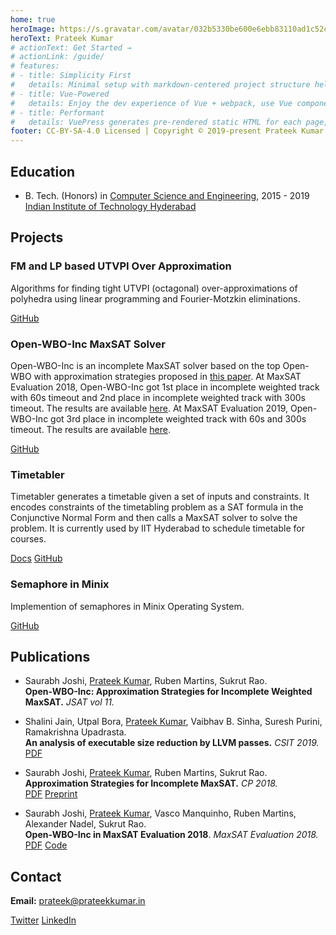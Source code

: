 ```yaml
---
home: true
heroImage: https://s.gravatar.com/avatar/032b5330be600e6ebb83110ad1c52c96?s=500
heroText: Prateek Kumar
# actionText: Get Started →
# actionLink: /guide/
# features:
# - title: Simplicity First
#   details: Minimal setup with markdown-centered project structure helps you focus on writing.
# - title: Vue-Powered
#   details: Enjoy the dev experience of Vue + webpack, use Vue components in markdown, and develop custom themes with Vue.
# - title: Performant
#   details: VuePress generates pre-rendered static HTML for each page, and runs as an SPA once a page is loaded.
footer: CC-BY-SA-4.0 Licensed | Copyright © 2019-present Prateek Kumar
---
```


## Education

- B. Tech. (Honors) in [Computer Science and Engineering](https://cse.iith.ac.in), 2015 - 2019<br>
  [Indian Institute of Technology Hyderabad](https://iith.ac.in)

## Projects

### FM and LP based UTVPI Over Approximation

Algorithms for finding tight UTVPI (octagonal) over-approximations of polyhedra using linear programming and Fourier-Motzkin eliminations.

[GitHub](https://github.com/IITH-Compilers/UTVPI-OA)

### Open-WBO-Inc MaxSAT Solver

Open-WBO-Inc is an incomplete MaxSAT solver based on the top Open-WBO with approximation strategies proposed in [this paper](https://link.springer.com/content/pdf/10.1007/978-3-319-98334-9_15.pdf).
At MaxSAT Evaluation 2018, Open-WBO-Inc got 1st place in incomplete weighted track with 60s timeout and 2nd place in incomplete weighted track with 300s timeout.
The results are available [here](https://maxsat-evaluations.github.io/2018/rankings.html).
At MaxSAT Evaluation 2019, Open-WBO-Inc got 3rd place in incomplete weighted track with 60s and 300s timeout. The results are available [here](https://maxsat-evaluations.github.io/2019/rankings.html).

[GitHub](https://github.com/sbjoshi/Open-WBO-Inc)

### Timetabler

Timetabler generates a timetable given a set of inputs and constraints.
It encodes constraints of the timetabling problem as a SAT formula in the Conjunctive Normal Form and then calls a MaxSAT solver to solve the problem.
It is currently used by IIT Hyderabad to schedule timetable for courses.

[Docs](https://timetabler.readthedocs.io/en/stable/)
[GitHub](https://github.com/GoodDeeds/Timetabler)

### Semaphore in Minix

Implemention of semaphores in Minix Operating System.

[GitHub](https://github.com/prateekkumarweb/minix-semaphore)

## Publications

- Saurabh Joshi, [Prateek Kumar](/), Ruben Martins, Sukrut Rao.\
  **Open-WBO-Inc: Approximation Strategies for Incomplete Weighted MaxSAT.** _JSAT vol 11._

- Shalini Jain, Utpal Bora, [Prateek Kumar](/), Vaibhav B. Sinha, Suresh Purini, Ramakrishna Upadrasta.\
  **An analysis of executable size reduction by LLVM passes.** _CSIT 2019._\
  [PDF](https://link.springer.com/article/10.1007%2Fs40012-019-00248-5)

- Saurabh Joshi, [Prateek Kumar](/), Ruben Martins, Sukrut Rao.\
  **Approximation Strategies for Incomplete MaxSAT.** _CP 2018._\
  [PDF](https://link.springer.com/content/pdf/10.1007/978-3-319-98334-9_15.pdf)
  [Preprint](https://arxiv.org/abs/1806.07164)

- Saurabh Joshi, [Prateek Kumar](/), Vasco Manquinho, Ruben Martins, Alexander Nadel, Sukrut Rao.\
  **Open-WBO-Inc in MaxSAT Evaluation 2018**. _MaxSAT Evaluation 2018._\
  [PDF<OutboundLink/>](/publications/open-wbo-inc-in-maxsat-evaluation-2018.pdf)
  [Code](https://maxsat-evaluations.github.io/2018/mse18-solver-src/incomplete/Open-WBO-Inc.zip)

## Contact

**Email:** [prateek@prateekkumar.in](mailto:prateek@prateekkumar.in)

[Twitter](https://twitter.com/prateekkumarweb)
[LinkedIn](https://www.linkedin.com/in/prateekkumarweb/)
